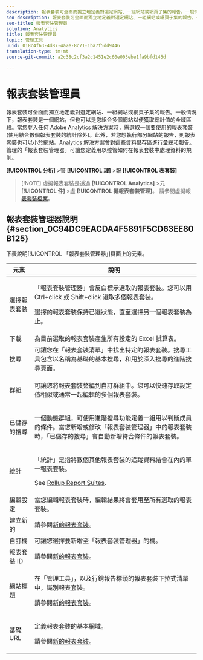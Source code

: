 ```yaml
---
description: 報表套裝可全面而獨立地定義對選定網站、一組網站或網頁子集的報告。一般情況下，報表套裝是一個網站，但也可以是您組合多個網站以便獲取總計值的全域區段。當您登入任何 Adobe Analytics 解決方案時，需選取一個要使用的報表套裝 (使用結合數個報表套裝的統計除外)。此外，若您想執行部分網站的報告，則報表套裝也可以小於網站。Analytics 解決方案會對這些資料儲存區進行彙總和報告。管理的「報表套裝管理器」可讓您定義用以控管如何在報表套裝中處理資料的規則。
seo-description: 報表套裝可全面而獨立地定義對選定網站、一組網站或網頁子集的報告。一般情況下，報表套裝是一個網站，但也可以是您組合多個網站以便獲取總計值的全域區段。當您登入任何 Adobe Analytics 解決方案時，需選取一個要使用的報表套裝 (使用結合數個報表套裝的統計除外)。此外，若您想執行部分網站的報告，則報表套裝也可以小於網站。Analytics 解決方案會對這些資料儲存區進行彙總和報告。管理的「報表套裝管理器」可讓您定義用以控管如何在報表套裝中處理資料的規則。
seo-title: 報表套裝管理員
solution: Analytics
title: 報表套裝管理員
topic: 管理工具
uuid: 018c4f63-4d87-4a2e-8c71-1ba7f5dd9446
translation-type: tm+mt
source-git-commit: a2c38c2cf3a2c1451e2c60e003ebe1fa9bfd145d

---
```



# 報表套裝管理員

報表套裝可全面而獨立地定義對選定網站、一組網站或網頁子集的報告。一般情況下，報表套裝是一個網站，但也可以是您組合多個網站以便獲取總計值的全域區段。當您登入任何 Adobe Analytics 解決方案時，需選取一個要使用的報表套裝 (使用結合數個報表套裝的統計除外)。此外，若您想執行部分網站的報告，則報表套裝也可以小於網站。Analytics 解決方案會對這些資料儲存區進行彙總和報告。管理的「報表套裝管理器」可讓您定義用以控管如何在報表套裝中處理資料的規則。

**[!UICONTROL 分析]** &gt;管 **[!UICONTROL 理]** &gt;報 **[!UICONTROL 表套裝]**

> [!NOTE] 虛擬報表套裝是透過 **[!UICONTROL Analytics]** &gt;元 **[!UICONTROL 件]** &gt;虛 **[!UICONTROL 擬報表套裝管理]**。 請參閱虛擬報 [表套裝檔案](/help/components/vrs/vrs-about.md)。

## 報表套裝管理器說明 {#section_0C94DC9EACDA4F5891F5CD63EE80B125}

下表說明[!UICONTROL 「報表套裝管理器」]頁面上的元素。

<table id="table_F739FBD8DB8D409E916F12F61C5953D0"> 
 <thead> 
  <tr> 
   <th colname="col1" class="entry"> 元素 </th> 
   <th colname="col2" class="entry"> 說明 </th> 
  </tr> 
 </thead>
 <tbody> 
  <tr> 
   <td colname="col1"> <span class="wintitle"> 選擇報表套裝</span> </td> 
   <td colname="col2"> <p><span class="wintitle">「報表套裝管理器」</span>會反白標示選取的報表套裝。您可以用 <span class="uicontrol">Ctrl+click</span> 或 <span class="uicontrol">Shift+click</span> 選取多個報表套裝。 </p> <p>選擇的報表套裝保持已選狀態，直至選擇另一個報表套裝為止。 </p> </td> 
  </tr> 
  <tr> 
   <td colname="col1"> <span class="wintitle"> 下載</span> </td> 
   <td colname="col2"> 為目前選取的報表套裝產生所有設定的 Excel 試算表。 </td> 
  </tr> 
  <tr> 
   <td colname="col1"> <span class="wintitle"> 搜尋</span> </td> 
   <td colname="col2"> 可讓您在「報表套裝清單」中找出特定的報表套裝。搜尋工具包含以名稱為基礎的基本搜尋，和用於深入搜尋的進階搜尋頁面。 </td> 
  </tr> 
  <tr> 
   <td colname="col1"> <span class="wintitle">群組 </span> </td> 
   <td colname="col2"> <p>可讓您將報表套裝整編到自訂群組中。您可以快速存取設定值相似或通常一起編輯的多個報表套裝。 </p> </td> 
  </tr> 
  <tr> 
   <td colname="col1"> <span class="wintitle"> 已儲存的搜尋</span> </td> 
   <td colname="col2"> <p>一個動態群組，可使用<span class="wintitle">進階搜尋</span>功能定義一組用以判斷成員的條件。當您新增或修改<span class="wintitle">「報表套裝管理器」</span>中的報表套裝時，<span class="wintitle">「已儲存的搜尋」</span>會自動新增符合條件的報表套裝。 </p> </td> 
  </tr> 
  <tr> 
   <td colname="col1"> <span class="wintitle"> 統計</span> </td> 
   <td colname="col2"> <p>「統計」是指將數個其他報表套裝的追蹤資料結合在內的單一報表套裝。 </p> <p>See <a href="/help/admin/c-manage-report-suites/rollup-report-suite.md" format="dita" scope="local"> Rollup Report Suites</a>. </p> </td> 
  </tr> 
  <tr> 
   <td colname="col1"> <span class="wintitle"> 編輯設定</span> </td> 
   <td colname="col2"> 當您編輯報表套裝時，編輯結果將會套用至所有選取的報表套裝。 </td> 
  </tr> 
  <tr> 
   <td colname="col1"> <span class="wintitle"> 建立新的</span> </td> 
   <td colname="col2">請參閱<a href="/help/admin/c-manage-report-suites/c-new-report-suite/new-report-suite.md" format="dita" scope="local">新的報表套裝</a>。 </td> 
  </tr> 
  <tr> 
   <td colname="col1"> <span class="wintitle"> 自訂欄</span> </td> 
   <td colname="col2">可讓您選擇要新增至<span class="wintitle">「報表套裝管理器」</span>的欄。 </td> 
  </tr> 
  <tr> 
   <td colname="col1"> <span class="wintitle"> 報表套裝 ID</span> </td> 
   <td colname="col2">請參閱<a href="/help/admin/c-manage-report-suites/c-new-report-suite/new-report-suite.md" format="dita" scope="local">新的報表套裝</a>。 </td> 
  </tr> 
  <tr> 
   <td colname="col1"> <span class="wintitle"> 網站標題</span> </td> 
   <td colname="col2"> <p>在「管理工具」，以及行銷報告標頭的報表套裝下拉式清單中，識別報表套裝。 </p> <p>請參閱<a href="/help/admin/c-manage-report-suites/c-new-report-suite/new-report-suite.md" format="dita" scope="local">新的報表套裝</a>。 </p> </td> 
  </tr> 
  <tr> 
   <td colname="col1"> <span class="wintitle"> 基礎 URL</span> </td> 
   <td colname="col2"> <p>定義報表套裝的基本網域。 </p> <p>請參閱<a href="/help/admin/c-manage-report-suites/c-new-report-suite/new-report-suite.md" format="dita" scope="local">新的報表套裝</a>。 </p> </td> 
  </tr> 
 </tbody> 
</table>

